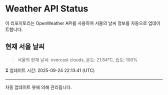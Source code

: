 
# Weather API Status

이 리포지토리는 OpenWeather API를 사용하여 서울의 날씨 정보를 자동으로 업데이트합니다.

## 현재 서울 날씨
> 서울의 현재 날씨: overcast clouds, 온도: 21.84°C, 습도: 100%

⏳ 업데이트 시간: 2025-09-24 22:13:41 (UTC)

---
자동 업데이트 봇에 의해 관리됩니다.
